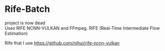 # Rife-Batch
project is now dead
<br>
Uses RIFE NCNN-VULKAN and FFmpeg. 
RIFE (Real-Time Intermediate Flow Estimation) 

Rife that I use https://github.com/nihui/rife-ncnn-vulkan
